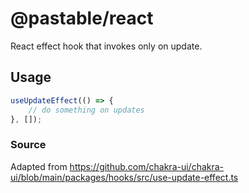 # @pastable/react

React effect hook that invokes only on update.

## Usage

```ts
useUpdateEffect(() => {
    // do something on updates
}, []);
```

### Source

Adapted from https://github.com/chakra-ui/chakra-ui/blob/main/packages/hooks/src/use-update-effect.ts
